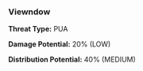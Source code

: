### **Viewndow**

**Threat Type:** PUA


**Damage Potential:** 20% (LOW)

**Distribution Potential:** 40% (MEDIUM)



